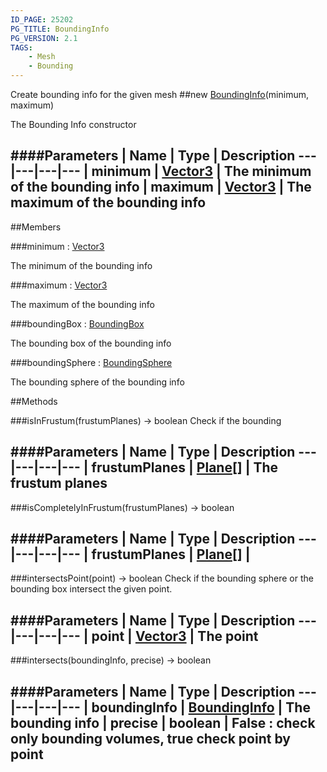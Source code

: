 ```yaml
---
ID_PAGE: 25202
PG_TITLE: BoundingInfo
PG_VERSION: 2.1
TAGS:
    - Mesh
    - Bounding
---
```


Create bounding info for the given mesh
##new [BoundingInfo](/classes/BoundingInfo)(minimum, maximum)




The Bounding Info constructor






####Parameters
 | Name | Type | Description
---|---|---|---
 | minimum | [Vector3](/classes/Vector3) | The minimum of the bounding info
 | maximum | [Vector3](/classes/Vector3) | The maximum of the bounding info
---

##Members

###minimum : [Vector3](/classes/Vector3)





The minimum of the bounding info




###maximum : [Vector3](/classes/Vector3)





The maximum of the bounding info




###boundingBox : [BoundingBox](/classes/BoundingBox)





The bounding box of the bounding info




###boundingSphere : [BoundingSphere](/classes/BoundingSphere)





The bounding sphere of the bounding info















##Methods

###isInFrustum(frustumPlanes) &rarr; boolean
Check if the bounding







####Parameters
 | Name | Type | Description
---|---|---|---
 | frustumPlanes | [Plane](/classes/Plane)[] | The frustum planes
---

###isCompletelyInFrustum(frustumPlanes) &rarr; boolean





####Parameters
 | Name | Type | Description
---|---|---|---
 | frustumPlanes | [Plane](/classes/Plane)[] | 
---

###intersectsPoint(point) &rarr; boolean
Check if the bounding sphere or the bounding box intersect the given point.







####Parameters
 | Name | Type | Description
---|---|---|---
 | point | [Vector3](/classes/Vector3) | The point
---

###intersects(boundingInfo, precise) &rarr; boolean

####Parameters
 | Name | Type | Description
---|---|---|---
 | boundingInfo | [BoundingInfo](/classes/BoundingInfo) | The bounding info
 | precise | boolean | False : check only bounding volumes, true check point by point
---
